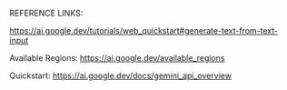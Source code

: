 


REFERENCE LINKS: 

https://ai.google.dev/tutorials/web_quickstart#generate-text-from-text-input

Available Regions:
https://ai.google.dev/available_regions

Quickstart:
https://ai.google.dev/docs/gemini_api_overview